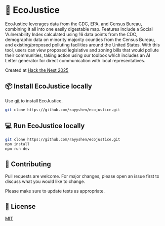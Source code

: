 # 🌱 EcoJustice

EcoJustice leverages data from the CDC, EPA, and Census Bureau, combining it all into one easily digestable map. Features include a Social Vulnerability Index calculated using 16 data points from the CDC, demographic data on minority majority counties from the Census Bureau, and existing/proposed polluting facilities around the United States. With this tool, users can view proposed legislative and zoning bills that would pollute their communities, taking action using our toolbox which includes an AI Letter generator for direct communication with local representatives.

Created at [Hack the Nest 2025](https://hack-the-nest-2025.devpost.com/?_gl=1*1vn6a3o*_gcl_au*MTQyMTgwMDEwMy4xNzQxNjE2MDM3*_ga*ODM2NzYyMzc2LjE3NDE2MTYwMzc.*_ga_0YHJK3Y10M*MTc0MzkzNjYwNC4xMC4xLjE3NDM5MzY5OTUuMC4wLjA.)

## 📦 Install EcoJustice locally

Use [git](https://git-scm.com/downloads) to install EcoJustice.

```bash
git clone https://github.com/rayyshen/ecojustice.git
```

## 💻 Run EcoJustice locally

```bash
git clone https://github.com/rayyshen/ecojustice.git
npm install
npm run dev
```

## 💞 Contributing
Pull requests are welcome. For major changes, please open an issue first to discuss what you would like to change.

Please make sure to update tests as appropriate.

## 🔑 License
[MIT](https://choosealicense.com/licenses/mit/)
